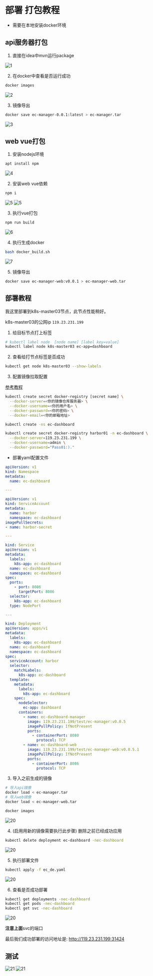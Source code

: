 # 部署 打包教程

- 需要在本地安装docker环境

## api服务器打包

1. 直接在idea中mvn运行package

![1](images/2.png)

2. 在docker中查看是否运行成功

```sh
docker images
```

![2](images/3.png)

3. 镜像导出

```sh
docker save ec-manager-0.0.1:latest > ec-manager.tar
```

![3](images/11.png)


## web vue打包

1. 安装nodejs环境

```sh
apt install npm
```

![4](images/4.png)

2. 安装web vue依赖

```sh
npm i
```
![5](images/5.png)
![5](images/6.png)

3. 执行vue打包

```sh
npm run build
```

![6](images/7.png)

4. 执行生成docker

```sh
bash docker_build.sh
```

![7](images/8.png)

5. 镜像导出

```sh
docker save ec-manager-web:v0.0.1 > ec-manager-web.tar
```


## 部署教程

我这里部署到k8s-master03节点，此节点性能稍好。

k8s-master03的公网ip `119.23.231.199`

1. 给目标节点打上标签

```sh
# kubectl label node  [node name] [label key=value]
kubectl label node k8s-master03 ec-app=dashboard
```

2. 查看给打节点标签是否成功

```sh
kubectl get node k8s-master03 --show-labels
```

3. 配置镜像拉取配置

[参考教程](https://kubernetes.io/zh-cn/docs/tasks/configure-pod-container/pull-image-private-registry/)

```sh
kubectl create secret docker-registry [secret name] \
  --docker-server=<你的镜像仓库服务器> \
  --docker-username=<你的用户名> \
  --docker-password=<你的密码> \
  --docker-email=<你的邮箱地址>

kubectl create -ns ec-dashboard

kubectl create secret docker-registry harbor01 -n ec-dashboard \
  --docker-server=119.23.231.199 \
  --docker-username=admin \
  --docker-password="Pass01:)."
```


- 部署yaml配置文件

```yaml
apiVersion: v1
kind: Namespace
metadata:
  name: ec-dashboard

---

apiVersion: v1
kind: ServiceAccount
metadata:
  name: harbor
  namespace: ec-dashboard
imagePullSecrets:
- name: harbor-secret

---

kind: Service
apiVersion: v1
metadata:
  labels:
    k8s-app: ec-dashboard
  name: ec-dashboard
  namespace: ec-dashboard
spec:
  ports:
    - port: 8086
      targetPort: 8086
  selector:
    k8s-app: ec-dashboard
  type: NodePort

---

kind: Deployment
apiVersion: apps/v1
metadata:
  labels:
    k8s-app: ec-dashboard
  name: ec-dashboard
  namespace: ec-dashboard
spec:
  serviceAccount: harbor
  selector:
    matchLabels:
      k8s-app: ec-dashboard
  template:
    metadata:
      labels:
        k8s-app: ec-dashboard
    spec:
      nodeSelector:
        ec-app: dashboard
      containers:
        - name: ec-dashboard-manager
          image: 119.23.231.199/test/ec-manager:v0.0.5
          imagePullPolicy: IfNotPresent
          ports:
            - containerPort: 8080
              protocol: TCP
        - name: ec-dashboard-web
          image: 119.23.231.199/test/ec-manager-web:v0.0.5.1
          imagePullPolicy: IfNotPresent
          ports:
            - containerPort: 8086
              protocol: TCP
```

3. 导入之前生成的镜像

```sh
# 导入api镜像
docker load < ec-manager.tar
# 导入web镜像
docker load < ec-manager-web.tar

docker images
```

![20](images/18.png)

4. (启用用新的镜像需要执行此步骤) 删除之前已经成功应用

```sh
kubectl delete deployment ec-dashboard -nec-dashboard
```

![20](images/23.png)

5. 执行部署文件

```sh
kubectl apply -f ec_de.yaml
```

![20](images/19.png)

6. 查看是否成功部署

```sh
kubectl get deployments -nec-dashboard
kubectl get pods -nec-dashboard
kubectl get svc -nec-dashboard
```

![20](images/20.png)

**注意上面**svc的端口

最后我们成功部署的访问地址是: http://119.23.231.199:31424

## 测试

![21](images/21.png)
![21](images/22.png)